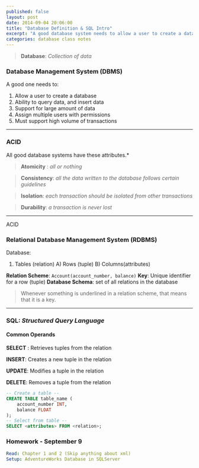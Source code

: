 ```yaml
---
published: false
layout: post
date: 2014-09-04 20:06:00
title: "Database Definition & SQL Intro"
excerpt: "A good database system needs to allow a user to create a database, provide the ability to query data, insert data, set up permissions and handle lots of transactions.  Good databases should follow the principles of ACID (Atomicity, Consistency, Isolation and Durability."
categories: database class notes
---
```


> **Database**: *Collection of data*

### Database Management System (DBMS)

A good one needs to:

1.	Allow a user to create a database
2.	Ability to query data, and insert data
3.	Support for large amount of data
4.	Assign multiple users with permissions
5.	Must support high volume of transactions

------------

### ACID

All good database systems have these attributes.*

> **Atomicity** : *all or nothing*

> **Consistency**: *all the data written to the database follows certain guidelines*

> **Isolation**: *each transaction should be isolated from other transactions*

> **Durability**: *a transaction is never lost*

-------------

ACID


### Relational Database Management System (RDBMS)
Database:
1. Tables (relation)
	A) Rows (tuple)
	B) Columns(attributes)

**Relation Scheme**: `Account(account_number, balance)`
**Key**: Unique identifier for a row (tuple)
**Database Schema**: set of all relations in the database

> Whenever something is underlined in a relation scheme, that means that it is a key.

--------

### SQL: *Structured Query Language*

#### Common Operands

**SELECT** : Retrieves tuples from the relation

**INSERT**: Creates a new tuple in the relation

**UPDATE**: Modifies a tuple in the relation

**DELETE**: Removes a tuple from the relation


```sql
-- Create a table --
CREATE TABLE table_name (
	account_number INT,
	balance FLOAT
);
-- Select from table --
SELECT <attributes> FROM <relation>;
```

### **Homework** - September 9 ###

```yaml
Read: Chapter 1 and 2 (Skip anything about xml)
Setup: AdventureWorks Database in SQLServer
```


